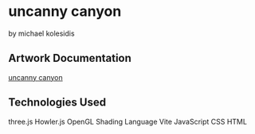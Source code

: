 # uncanny canyon

by michael kolesidis

## Artwork Documentation

[uncanny canyon](https://docs.google.com/document/d/1osOCtdUGjlvaZNHYEnBOjEUEwFj5L9qizVWQsWzC9nY/edit?usp=sharing)

## Technologies Used

three.js
Howler.js
OpenGL Shading Language
Vite
JavaScript
CSS
HTML
